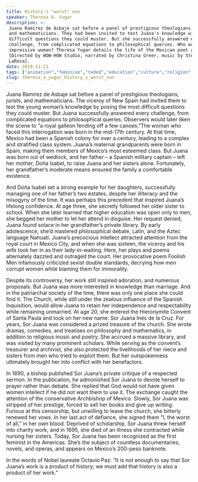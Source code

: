 ```yaml
---
title: History's "worst" nun
speaker: Theresa A. Yugar
description: >-
 Juana Ramírez de Asbaje sat before a panel of prestigious theologians, jurists,
 and mathematicians. They had been invited to test Juana's knowledge with the most
 difficult questions they could muster. But she successfully answered every
 challenge, from complicated equations to philosophical queries. Who was this
 impressive woman? Theresa Yugar details the life of the Mexican poet and scholar.
 [Directed by WOW-HOW Studio, narrated by Christina Greer, music by Stephen
 LaRosa].
date: 2019-11-21
tags: ["animation","feminism","teded","education","culture","religion","history","world-cultures","women","writing","poetry"]
slug: theresa_a_yugar_history_s_worst_nun
---
```


Juana Ramírez de Asbaje sat before a panel of prestigious theologians, jurists, and
mathematicians. The viceroy of New Spain had invited them to test the young woman’s
knowledge by posing the most difficult questions they could muster. But Juana
successfully answered every challenge, from complicated equations to philosophical
queries. Observers would later liken the scene to “a royal galleon fending off a few
canoes.”The woman who faced this interrogation was born in the mid-17th century. At that
time, Mexico had been a Spanish colony for over a century, leading to a complex and 
stratified class system. Juana’s maternal grandparents were born in Spain, making them
members of Mexico’s most esteemed class. But Juana was born out of wedlock, and her
father – a Spanish military captain – left her mother, Doña Isabel, to raise Juana and
her sisters alone. Fortunately, her grandfather’s moderate means ensured the family a
comfortable existence.

And Doña Isabel set a strong example for her daughters, successfully managing one of her
father’s two estates, despite her illiteracy and the misogyny of the time. It was perhaps
this precedent that inspired Juana’s lifelong confidence. At age three, she secretly
followed her older sister to school. When she later learned that higher education was
open only to men, she begged her mother to let her attend in disguise. Her request denied,
Juana found solace in her grandfather’s private library. By early adolescence, she’d
mastered philosophical debate, Latin, and the Aztec language Nahuatl. Juana’s precocious
intellect attracted attention from the royal court in Mexico City, and when she was
sixteen, the viceroy and his wife took her in as their lady-in-waiting. Here, her plays
and poems alternately dazzled and outraged the court. Her provocative poem Foolish Men
infamously criticized sexist double standards, decrying how men corrupt women while
blaming them for immorality.

Despite its controversy, her work still inspired adoration, and numerous proposals. But
Juana was more interested in knowledge than marriage. And in the patriarchal society of
the time, there was only one place she could find it. The Church, while still under the
zealous influence of the Spanish Inquisition, would allow Juana to retain her 
independence and respectability while remaining unmarried. At age 20, she entered the
Hieronymite Convent of Santa Paula and took on her new name: Sor Juana Inés de la
Cruz. For years, Sor Juana was considered a prized treasure of the church. She wrote
dramas, comedies, and treatises on philosophy and mathematics, in addition to religious
music and poetry. She accrued a massive library, and was visited by many prominent
scholars. While serving as the convent’s treasurer and archivist, she also protected the
livelihoods of her niece and sisters from men who tried to exploit them. But her
outspokenness ultimately brought her into conflict with her benefactors.

In 1690, a bishop published Sor Juana’s private critique of a respected sermon. In the
publication, he admonished Sor Juana to devote herself to prayer rather than debate. She
replied that God would not have given women intellect if he did not want them to use it.
The exchange caught the attention of the conservative Archbishop of Mexico. Slowly, Sor
Juana was stripped of her prestige, forced to sell her books and give up writing.
Furious at this censorship, but unwilling to leave the church, she bitterly renewed her
vows. In her last act of defiance, she signed them “I, the worst of all,” in her own
blood. Deprived of scholarship, Sor Juana threw herself into charity work, and in 1695,
she died of an illness she contracted while nursing her sisters. Today, Sor Juana has
been recognized as the first feminist in the Americas. She’s the subject of countless 
documentaries, novels, and operas, and appears on Mexico’s 200-peso banknote.

In the words of Nobel laureate Octavio Paz: “It is not enough to say that Sor Juana’s 
work is a product of history; we must add that history is also a product of her
work.”

<!--
ad_duration=0
event="TED-Ed"
external_start_time=0
intro_duration=0
is_subtitle_required="False"
is_talk_featured="False"
language="en"
language_swap="False"
native_language="en"
number_of_related_talks=6
number_of_speakers=1
number_of_subtitled_videos=0
number_of_tags=11
number_of_talk_download_languages=19
number_of_talk_more_resources=0
number_of_talk_recommendations=0
number_of_talks_take_actions=0
post_ad_duration=0
published_timestamp="2019-11-21 16:35:33"
recording_date="2019-11-21"
speaker_is_published=0
speaker_name="Theresa A. Yugar"
talk_name="History's \"worst\" nun"
talks_tags=["animation","feminism","teded","education","culture","religion","history","world-cultures","women","writing","poetry"]
url_photo_talk="https://s3.amazonaws.com/talkstar-photos/uploads/a95a82c3-d044-4488-9bad-852764a9e501/sorjuanatextless.jpg"
url_webpage="https://www.ted.com/talks/theresa_a_yugar_history_s_worst_nun"
video_type_name="TED-Ed Original"
-->